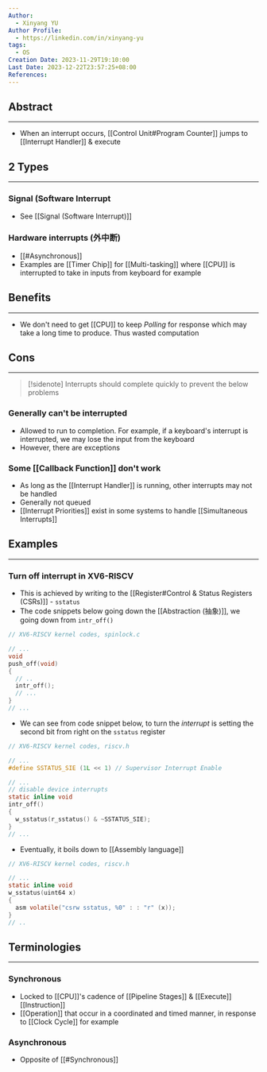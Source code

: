 ```yaml
---
Author:
  - Xinyang YU
Author Profile:
  - https://linkedin.com/in/xinyang-yu
tags:
  - OS
Creation Date: 2023-11-29T19:10:00
Last Date: 2023-12-22T23:57:25+08:00
References: 
---
```

## Abstract
---
- When an interrupt occurs, [[Control Unit#Program Counter]] jumps to [[Interrupt Handler]] & execute 


## 2 Types
---
### Signal (Software Interrupt
- See [[Signal (Software Interrupt)]]
### Hardware interrupts (外中断)
- [[#Asynchronous]]
- Examples are [[Timer Chip]] for [[Multi-tasking]] where [[CPU]] is interrupted to take in inputs from keyboard for example

## Benefits
---
- We don't need to get [[CPU]] to keep *Polling* for response which may take a long time to produce. Thus wasted computation

## Cons
---
>[!sidenote]
>Interrupts should complete quickly to prevent the below problems
### Generally can't be interrupted
- Allowed to run to completion. For example, if a keyboard's interrupt is interrupted, we may lose the input from the keyboard
- However, there are exceptions 

### Some [[Callback Function]] don't work
- As long as the [[Interrupt Handler]] is running, other interrupts may not be handled 
- Generally not queued
- [[Interrupt Priorities]] exist in some systems to handle [[Simultaneous Interrupts]]

## Examples
---
### Turn off interrupt in XV6-RISCV
- This is achieved by writing to the [[Register#Control & Status Registers (CSRs)]] - `sstatus`
- The code snippets below going down the [[Abstraction (抽象)]], we going down from `intr_off()`
```c {8}
// XV6-RISCV kernel codes, spinlock.c

// ...
void
push_off(void)
{
  // ..
  intr_off();
  // ...
}
// ...
```
- We can see from code snippet below, to turn the *interrupt* is setting the second bit from right on the `sstatus` register
```c {11}
// XV6-RISCV kernel codes, riscv.h

// ...
#define SSTATUS_SIE (1L << 1) // Supervisor Interrupt Enable

// ...
// disable device interrupts
static inline void
intr_off()
{
  w_sstatus(r_sstatus() & ~SSTATUS_SIE);
}
// ...
```
- Eventually, it boils down to [[Assembly language]]
```c {7}
// XV6-RISCV kernel codes, riscv.h

// ...
static inline void 
w_sstatus(uint64 x)
{
  asm volatile("csrw sstatus, %0" : : "r" (x));
}
// ..
```

## Terminologies 
---
### Synchronous
- Locked to [[CPU]]'s cadence of [[Pipeline Stages]] & [[Execute]] [[Instruction]]
- [[Operation]] that occur in a coordinated and timed manner, in response to [[Clock Cycle]] for example
### Asynchronous
- Opposite of [[#Synchronous]]